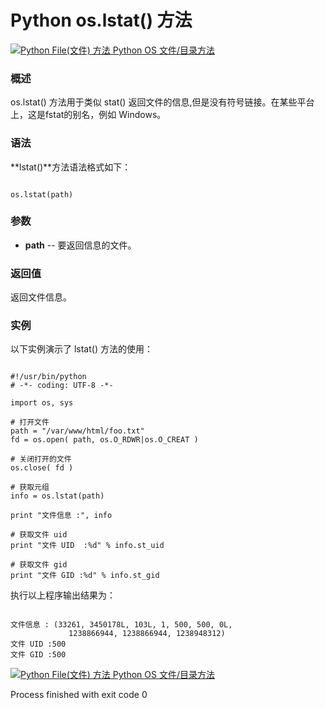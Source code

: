 Python os.lstat() 方法
====================

 [![Python File(文件) 方法](../images/up.gif)
 Python OS 文件/目录方法](os-file-methods.html)


  ### 概述

 os.lstat() 方法用于类似 stat() 返回文件的信息,但是没有符号链接。在某些平台上，这是fstat的别名，例如 Windows。

 ### 语法

 **lstat()**方法语法格式如下：

 
```

os.lstat(path)

```

 ### 参数

  * **path** -- 要返回信息的文件。


  ### 返回值

 返回文件信息。

 ### 实例

 以下实例演示了 lstat() 方法的使用：

 
```

#!/usr/bin/python
# -*- coding: UTF-8 -*-

import os, sys

# 打开文件
path = "/var/www/html/foo.txt"
fd = os.open( path, os.O_RDWR|os.O_CREAT )

# 关闭打开的文件
os.close( fd )

# 获取元组
info = os.lstat(path)

print "文件信息 :", info

# 获取文件 uid
print "文件 UID  :%d" % info.st_uid

# 获取文件 gid
print "文件 GID :%d" % info.st_gid

```

 执行以上程序输出结果为：

 
```

文件信息 : (33261, 3450178L, 103L, 1, 500, 500, 0L, 
             1238866944, 1238866944, 1238948312)
文件 UID :500
文件 GID :500

```

 [![Python File(文件) 方法](../images/up.gif)
 Python OS 文件/目录方法](os-file-methods.html)

Process finished with exit code 0
